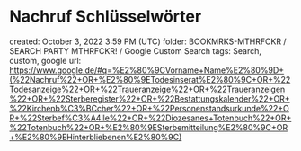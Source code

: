 # Nachruf Schlüsselwörter

created: October 3, 2022 3:59 PM (UTC)
folder: BOOKMRKS-MTHRFCKR / SEARCH PARTY MTHRFCKR! / Google Custom Search
tags: Search, custom, google
url: https://www.google.de/#q=%E2%80%9CVorname+Name%E2%80%9D+(%22Nachruf%22+OR+%E2%80%9ETodesinserat%E2%80%9C+OR+%22Todesanzeige%22+OR+%22Traueranzeige%22+OR+%22Traueranzeigen%22+OR+%22Sterberegister%22+OR+%22Bestattungskalender%22+OR+%22Kirchenb%C3%BCcher%22+OR+%22Personenstandsurkunde%22+OR+%22Sterbef%C3%A4lle%22+OR+%22Diozesanes+Totenbuch%22+OR+%22Totenbuch%22+OR+%E2%80%9ESterbemitteilung%E2%80%9C+OR+%E2%80%9EHinterbliebenen%E2%80%9C)